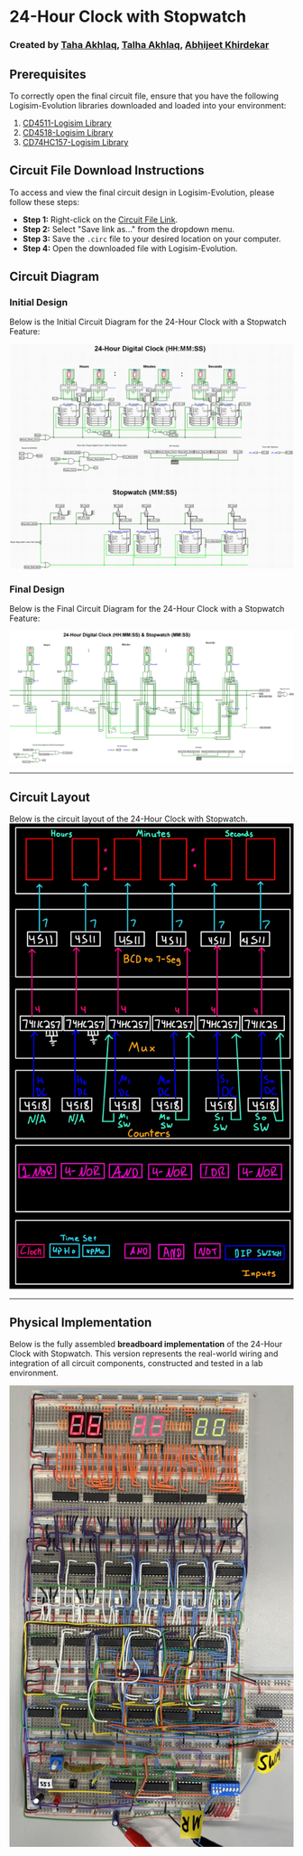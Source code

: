 # 24-Hour Clock with Stopwatch 
### Created by [Taha Akhlaq](https://github.com/TahaAkhlaq), [Talha Akhlaq](https://github.com/TalhaAkhlaq), [Abhijeet Khirdekar](https://github.com/akhirdekar)

## Prerequisites
To correctly open the final circuit file, ensure that you have the following Logisim-Evolution libraries downloaded and loaded into your environment:

1. [CD4511-Logisim Library](https://github.com/TahaAkhlaq/CD4511-Logisim/tree/main)
2. [CD4518-Logisim Library](https://github.com/TahaAkhlaq/CD4518-Logisim)
3. [CD74HC157-Logisim Library](https://github.com/TahaAkhlaq/CD74HC157-Logisim/blob/main/README.md)

## Circuit File Download Instructions
To access and view the final circuit design in Logisim-Evolution, please follow these steps:

- **Step 1:** Right-click on the [Circuit File Link](https://github.com/TahaAkhlaq/ECE150/raw/main/Final%20Project/Final_Circuit.circ).
- **Step 2:** Select "Save link as..." from the dropdown menu.
- **Step 3:** Save the `.circ` file to your desired location on your computer.
- **Step 4:** Open the downloaded file with Logisim-Evolution.

## Circuit Diagram
### Initial Design
Below is the Initial Circuit Diagram for the 24-Hour Clock with a Stopwatch Feature:

![Initial Circuit Diagram](Initial%20Circuit%20Diagram.png)

### Final Design
Below is the Final Circuit Diagram for the 24-Hour Clock with a Stopwatch Feature:

![Final Circuit Diagram](Final%20Circuit%20Diagram.png)

---

## **Circuit Layout**  
Below is the circuit layout of the 24-Hour Clock with Stopwatch. 
![Circuit Layout](Circuit_Layout.png) 

---

## **Physical Implementation**  
Below is the fully assembled **breadboard implementation** of the 24-Hour Clock with Stopwatch. This version represents the real-world wiring and integration of all circuit components, constructed and tested in a lab environment.  

![Final Physical Circuit](Final%20Physical%20Circuit.png) 
